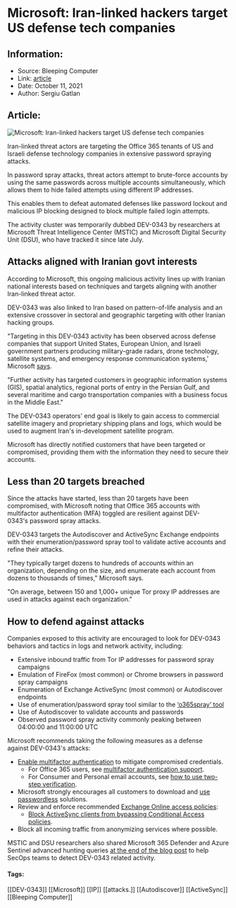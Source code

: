 # Microsoft: Iran-linked hackers target US defense tech companies
### 

## Information:
+ Source: Bleeping Computer
+ Link: [article](https://www.bleepingcomputer.com/news/security/microsoft-iran-linked-hackers-target-us-defense-tech-companies/)
+ Date: October 11, 2021
+ Author: Sergiu Gatlan


## Article:
![Microsoft: Iran-linked hackers target US defense tech companies](https://www.bleepstatic.com/content/hl-images/2021/05/25/Iran-fingerprint_(1).jpg)


Iran-linked threat actors are targeting the Office 365 tenants of US and Israeli defense technology companies in extensive password spraying attacks.


In password spray attacks, threat actors attempt to brute-force accounts by using the same passwords across multiple accounts simultaneously, which allows them to hide failed attempts using different IP addresses.


This enables them to defeat automated defenses like password lockout and malicious IP blocking designed to block multiple failed login attempts.


The activity cluster was temporarily dubbed DEV-0343 by researchers at Microsoft Threat Intelligence Center (MSTIC) and Microsoft Digital Security Unit (DSU), who have tracked it since late July.


Attacks aligned with Iranian govt interests
-------------------------------------------


According to Microsoft, this ongoing malicious activity lines up with Iranian national interests based on techniques and targets aligning with another Iran-linked threat actor.


DEV-0343 was also linked to Iran based on pattern-of-life analysis and an extensive crossover in sectoral and geographic targeting with other Iranian hacking groups.


"Targeting in this DEV-0343 activity has been observed across defense companies that support United States, European Union, and Israeli government partners producing military-grade radars, drone technology, satellite systems, and emergency response communication systems,' Microsoft [says](https://www.microsoft.com/security/blog/2021/10/11/iran-linked-dev-0343-targeting-defense-gis-and-maritime-sectors/).


"Further activity has targeted customers in geographic information systems (GIS), spatial analytics, regional ports of entry in the Persian Gulf, and several maritime and cargo transportation companies with a business focus in the Middle East."


The DEV-0343 operators' end goal is likely to gain access to commercial satellite imagery and proprietary shipping plans and logs, which would be used to augment Iran's in-development satellite program.


Microsoft has directly notified customers that have been targeted or compromised, providing them with the information they need to secure their accounts.


Less than 20 targets breached
-----------------------------


Since the attacks have started, less than 20 targets have been compromised, with Microsoft noting that Office 365 accounts with multifactor authentication (MFA) toggled are resilient against DEV-0343's password spray attacks.


DEV-0343 targets the Autodiscover and ActiveSync Exchange endpoints with their enumeration/password spray tool to validate active accounts and refine their attacks.


"They typically target dozens to hundreds of accounts within an organization, depending on the size, and enumerate each account from dozens to thousands of times," Microsoft says.


"On average, between 150 and 1,000+ unique Tor proxy IP addresses are used in attacks against each organization."


How to defend against attacks
-----------------------------


Companies exposed to this activity are encouraged to look for DEV-0343 behaviors and tactics in logs and network activity, including:


* Extensive inbound traffic from Tor IP addresses for password spray campaigns
* Emulation of FireFox (most common) or Chrome browsers in password spray campaigns
* Enumeration of Exchange ActiveSync (most common) or Autodiscover endpoints
* Use of enumeration/password spray tool similar to the [‘o365spray’ tool](https://github.com/0xZDH/o365spray)
* Use of Autodiscover to validate accounts and passwords
* Observed password spray activity commonly peaking between 04:00:00 and 11:00:00 UTC


Microsoft recommends taking the following measures as a defense against DEV-0343's attacks:


* [Enable multifactor authentication](https://docs.microsoft.com/azure/active-directory/authentication/concept-mfa-howitworks) to mitigate compromised credentials.
	+ For Office 365 users, see [multifactor authentication support](https://docs.microsoft.com/office365/admin/security-and-compliance/set-up-multi-factor-authentication?view=o365worldwide).
	+ For Consumer and Personal email accounts, see [how to use two-step verification](https://support.microsoft.com/help/12408/microsoft-account-how-to-use-two-step-verification).
* Microsoft strongly encourages all customers to download and [use passwordless](https://www.microsoft.com/security/blog/2021/09/15/the-passwordless-future-is-here-for-your-microsoft-account/) solutions.
* Review and enforce recommended [Exchange Online access policies](https://docs.microsoft.com/microsoft-365/security/office-365-security/secure-email-recommended-policies):
	+ [Block ActiveSync clients from bypassing Conditional Access policies](https://docs.microsoft.com/microsoft-365/security/office-365-security/secure-email-recommended-policies?view=o365-worldwide#block-activesync-clients).
* Block all incoming traffic from anonymizing services where possible.


MSTIC and DSU researchers also shared Microsoft 365 Defender and Azure Sentinel advanced hunting queries [at the end of the blog post](https://www.microsoft.com/security/blog/2021/10/11/iran-linked-dev-0343-targeting-defense-gis-and-maritime-sectors/) to help SecOps teams to detect DEV-0343 related activity.




#### Tags:
[[DEV-0343]] [[Microsoft]] [[IP]] [[attacks.]] [[Autodiscover]] [[ActiveSync]] [[Bleeping Computer]]
